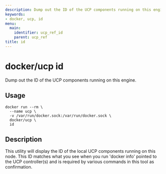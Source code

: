 ```yaml
---
description: Dump out the ID of the UCP components running on this engine.
keywords:
- docker, ucp, id
menu:
  main:
    identifier: ucp_ref_id
    parent: ucp_ref
title: id
---
```


# docker/ucp id

Dump out the ID of the UCP components running on this engine.

## Usage

```
docker run --rm \
  --name ucp \
  -v /var/run/docker.sock:/var/run/docker.sock \
  docker/ucp \
  id
```

## Description

This utility will display the ID of the local UCP components running
on this node. This ID matches what you see when you run 'docker info'
pointed to the UCP controller(s) and is required by various commands
in this tool as confirmation.
